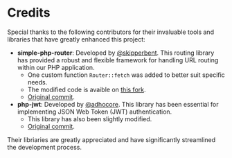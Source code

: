 # Credits

Special thanks to the following contributors for their invaluable tools and libraries that have greatly enhanced this project:

- **simple-php-router**: Developed by [@skipperbent](https://github.com/skipperbent). This routing library has provided a robust and flexible framework for handling URL routing within our PHP application.
  - One custom function `Router::fetch` was added to better suit specific needs.
  - The modified code is avaible on [this fork](https://github.com/jurakin/simple-php-router).
  - [Original commit](https://github.com/skipperbent/simple-php-router/commit/b98d40b84b6e862bf250b179c0229efb7344a7bb).
- **php-jwt**: Developed by [@adhocore](https://github.com/adhocore). This library has been essential for implementing JSON Web Token (JWT) authentication.
  - This library has also been slightly modified.
  - [Original commit](https://github.com/adhocore/php-jwt/commit/60b6fb24fd15336f77a51980cd27bae5099b90db).

Their libriaries are greatly appreciated and have significantly streamlined the development process.